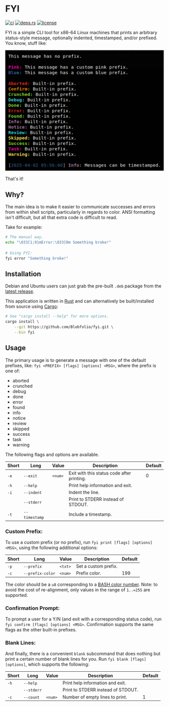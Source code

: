 # FYI

[![ci](https://img.shields.io/github/actions/workflow/status/Blobfolio/fyi/ci.yaml?style=flat-square&label=ci)](https://github.com/Blobfolio/fyi/actions)
[![deps.rs](https://deps.rs/repo/github/blobfolio/fyi/status.svg?style=flat-square&label=deps.rs)](https://deps.rs/repo/github/blobfolio/fyi)
[![license](https://img.shields.io/badge/license-wtfpl-ff1493?style=flat-square)](https://en.wikipedia.org/wiki/WTFPL)

FYI is a simple CLI tool for x86-64 Linux machines that prints an arbitrary
status-style message, optionally indented, timestamped, and/or prefixed.
You know, stuff like:

![Example FYI terminal output.](skel/screenshot.png.webp)

That's it!



## Why?

The main idea is to make it easier to communicate successes and errors from
within shell scripts, particularly in regards to color. ANSI formatting isn't
difficult, but all that extra code is difficult to read.

Take for example:
```bash
# The manual way.
echo "\033[1;91mError:\033[0m Something broke!"

# Using FYI:
fyi error "Something broke!"
```



## Installation

Debian and Ubuntu users can just grab the pre-built `.deb` package from the [latest release](https://github.com/Blobfolio/fyi/releases/latest).

This application is written in [Rust](https://www.rust-lang.org/) and can alternatively be built/installed from source using [Cargo](https://github.com/rust-lang/cargo):

```bash
# See "cargo install --help" for more options.
cargo install \
    --git https://github.com/Blobfolio/fyi.git \
    --bin fyi
```



## Usage

The primary usage is to generate a message with one of the default prefixes,
like: `fyi <PREFIX> [flags] [options] <MSG>`, where the prefix is one of:
* aborted
* crunched
* debug
* done
* error
* found
* info
* notice 
* review
* skipped
* success
* task
* warning 

The following flags and options are available.

| Short | Long | Value | Description | Default |
| ----- | ---- | ----- | ----------- | ------- |
| `-e` | `--exit` | `<num>` | Exit with this status code after printing. | 0 |
| `-h` | `--help` | | Print help information and exit. | |
| `-i` | `--indent` | | Indent the line. | |
| | `--stderr` | | Print to STDERR instead of STDOUT. | |
| `-t` | `--timestamp` | | Include a timestamp. | |

### Custom Prefix:

To use a custom prefix (or no prefix), run `fyi print [flags] [options] <MSG>`,
using the following additional options:

| Short | Long | Value | Description | Default |
| ----- | ---- | ----- | ----------- | ------- |
| `-p` | `--prefix` | `<txt>` | Set a custom prefix. | |
| `-c` | `--prefix-color` | `<num>` | Prefix color. | 199 |

The color should be a `u8` corresponding to a [BASH color number](https://misc.flogisoft.com/bash/tip_colors_and_formatting#colors1).
Note: to avoid the cost of re-alignment, only values in the range of `1..=255` are supported.

### Confirmation Prompt:

To prompt a user for a Y/N (and exit with a corresponding status code), run
`fyi confirm [flags] [options] <MSG>`. Confirmation supports the same flags as
the other built-in prefixes.

### Blank Lines:

And finally, there is a convenient `blank` subcommand that does nothing but
print a certain number of blank lines for you. Run
`fyi blank [flags] [options]`, which supports the following:

| Short | Long | Value | Description | Default |
| ----- | ---- | ----- | ----------- | ------- |
| `-h` | `--help` | | Print help information and exit. | |
| | `--stderr` | | Print to STDERR instead of STDOUT. | |
| `-c` | `--count` | `<num>` | Number of empty lines to print. | 1 |
